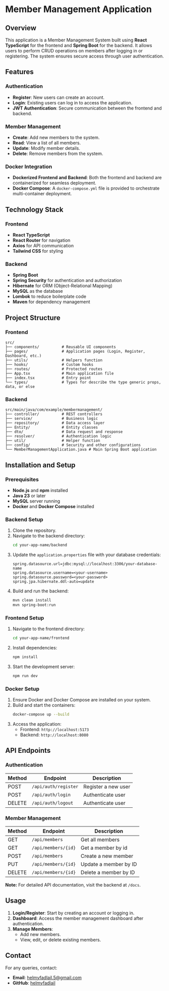 # Member Management Application

## Overview

This application is a Member Management System built using **React TypeScript** for the frontend and **Spring Boot** for the backend. It allows users to perform CRUD operations on members after logging in or registering. The system ensures secure access through user authentication.

## Features

### Authentication

- **Register**: New users can create an account.
- **Login**: Existing users can log in to access the application.
- **JWT Authentication**: Secure communication between the frontend and backend.

### Member Management

- **Create**: Add new members to the system.
- **Read**: View a list of all members.
- **Update**: Modify member details.
- **Delete**: Remove members from the system.

### Docker Integration

- **Dockerized Frontend and Backend**: Both the frontend and backend are containerized for seamless deployment.
- **Docker Compose**: A `docker-compose.yml` file is provided to orchestrate multi-container deployment.

## Technology Stack

### Frontend

- **React TypeScript**
- **React Router** for navigation
- **Axios** for API communication
- **Tailwind CSS** for styling

### Backend

- **Spring Boot**
- **Spring Security** for authentication and authorization
- **Hibernate** for ORM (Object-Relational Mapping)
- **MySQL** as the database
- **Lombok** to reduce boilerplate code
- **Maven** for dependency management

## Project Structure

### Frontend

```
src/
├── components/          # Reusable UI components
├── pages/               # Application pages (Login, Register, Dashboard, etc.)
├── utils/               # Helpers function
├── hooks/               # Custom hooks
├── routes/              # Protected routes
├── App.tsx              # Main application file
├── index.tsx            # Entry point
└── types/               # Types for describe the type generic props, data, or else
```

### Backend

```
src/main/java/com/example/membermanagement/
├── controller/          # REST controllers
├── service/             # Business logic
├── repository/          # Data access layer
├── Entity/              # Entity classes
├── dto/                 # Data request and response
├── resolver/            # Authentication logic
├── util/                # Helper function
├── config/              # Security and other configurations
└── MemberManagementApplication.java # Main Spring Boot application
```

## Installation and Setup

### Prerequisites

- **Node.js** and **npm** installed
- **Java 23** or later
- **MySQL** server running
- **Docker** and **Docker Compose** installed

### Backend Setup

1. Clone the repository.
2. Navigate to the backend directory:
   ```bash
   cd your-app-name/backend
   ```
3. Update the `application.properties` file with your database credentials:
   ```properties
   spring.datasource.url=jdbc:mysql://localhost:3306/your-database-name
   spring.datasource.username=<your-username>
   spring.datasource.password=<your-password>
   spring.jpa.hibernate.ddl-auto=update
   ```
4. Build and run the backend:
   ```bash
   mvn clean install
   mvn spring-boot:run
   ```

### Frontend Setup

1. Navigate to the frontend directory:
   ```bash
   cd your-app-name/frontend
   ```
2. Install dependencies:
   ```bash
   npm install
   ```
3. Start the development server:
   ```bash
   npm run dev
   ```

### Docker Setup

1. Ensure Docker and Docker Compose are installed on your system.
2. Build and start the containers:
   ```bash
   docker-compose up --build
   ```
3. Access the application:
   - Frontend: `http://localhost:5173`
   - Backend: `http://localhost:8080`

## API Endpoints

### Authentication

| Method | Endpoint             | Description         |
| ------ | -------------------- | ------------------- |
| POST   | `/api/auth/register` | Register a new user |
| POST   | `/api/auth/login`    | Authenticate user   |
| DELETE | `/api/auth/logout`   | Authenticate user   |

### Member Management

| Method | Endpoint            | Description           |
| ------ | ------------------- | --------------------- |
| GET    | `/api/members`      | Get all members       |
| GET    | `/api/members/{id}` | Get a member by id    |
| POST   | `/api/members`      | Create a new member   |
| PUT    | `/api/members/{id}` | Update a member by ID |
| DELETE | `/api/members/{id}` | Delete a member by ID |

**Note:** For detailed API documentation, visit the backend at `/docs`.

## Usage

1. **Login/Register**: Start by creating an account or logging in.
2. **Dashboard**: Access the member management dashboard after authentication.
3. **Manage Members**:
   - Add new members.
   - View, edit, or delete existing members.

## Contact

For any queries, contact:

- **Email**: helmyfadlail.5@gmail.com
- **GitHub**: [helmyfadlail](https://github.com/helmyfadlail)
